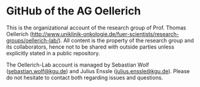 # GitHub of the AG Oellerich

This is the organizational account of the research group of Prof. Thomas Oellerich (http://www.uniklinik-onkologie.de/fuer-scientists/research-groups/oellerich-lab/). All content is the property of the research group and its collaborators, hence not to be shared with outside parties unless explicitly stated in a public repository. 

The Oellerich-Lab account is managed by Sebastian Wolf (sebastian.wolf@kgu.de) and Julius Enssle (julius.enssle@kgu.de). Please do not hesitate to contact both regarding issues and questions.  
